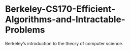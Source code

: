 # Berkeley-CS170-Efficient-Algorithms-and-Intractable-Problems
Berkeley’s introduction to the theory of computer science.
